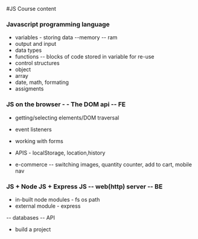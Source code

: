 #JS Course content

### Javascript programming language

- variables - storing data --memory -- ram
- output and input
- data types
- functions -- blocks of code stored in variable for re-use
- control structures
- object
- array
- date, math, formating
- assigments

### JS on the browser - - The DOM api -- FE

- getting/selecting elements/DOM traversal
- event listeners
- working with forms
- APIS - localStorage, location,history

- e-commerce -- switching images, quantity counter, add to cart, mobile nav

### JS + Node JS + Express JS -- web(http) server -- BE

- in-built node modules - fs os path
- external module - express

-- databases
-- API

- build a project

